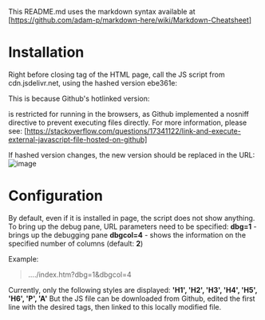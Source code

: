 This README.md uses the markdown syntax available at [https://github.com/adam-p/markdown-here/wiki/Markdown-Cheatsheet]

# Installation

Right before closing <BODY> tag of the HTML page, call the JS script from cdn.jsdelivr.net, using the hashed version ebe361e:
    <script src="https://cdn.jsdelivr.net/gh/costincca/web-styles-debug-window@ebe361e/web-styles-debug-window.js"></script>
    
This is because Github's hotlinked version:
>    <script src="https://raw.githubusercontent.com/costincca/web-styles-debug-window/master/web-styles-debug-window.js"></script>
is restricted for running in the browsers, as Github implemented a nosniff directive to prevent executing files directly.
For more information, please see: [https://stackoverflow.com/questions/17341122/link-and-execute-external-javascript-file-hosted-on-github]

If hashed version changes, the new version should be replaced in the URL:
![image](https://github.com/costincca/web-styles-debug-window/assets/60868050/9880b784-1947-409f-8da3-14a0c3abb21e)

# Configuration

By default, even if it is installed in page, the script does not show anything.
To bring up the debug pane, URL parameters need to be specified:
    **dbg=1** - brings up the debugging pane
    **dbgcol=4** - shows the information on the specified number of columns (default: **2**)

Example: 
> ..../index.htm?dbg=1&dbgcol=4

Currently, only the following styles are displayed: **'H1', 'H2', 'H3', 'H4', 'H5', 'H6', 'P', 'A'**
But the JS file can be downloaded from Github, edited the first line with the desired tags, then linked to this locally modified file.
